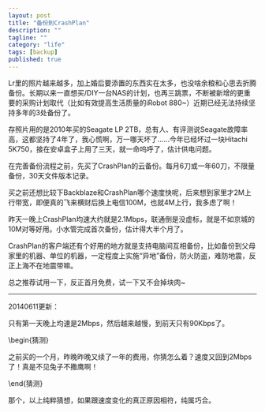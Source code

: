 ```yaml
---
layout: post
title: "备份到CrashPlan"
description: ""
tagline: ""
category: "life"
tags: [backup]
published: true
---
```


Lr里的照片越来越多，加上婚后要添置的东西实在太多，也没啥余粮和心思去折腾备份。长期以来一直想买/DIY一台NAS的计划，也再三跳票，不断被新增的更重要的采购计划取代（比如有效提高生活质量的iRobot 880~）近期已经无法持续坚持多年的3处备份了。

存照片用的是2010年买的Seagate LP 2TB，总有人、有评测说Seagate故障率高，这都坚持了4年了，我心慌啊，万一哪天坏了……今年已经坏过一块Hitachi 5K750，接在安卓盒子上用了三天，就一命呜呼了，估计供电问题。

在完善备份流程之前，先买了CrashPlan的云备份。每月6刀或一年60刀，不限量备份，30天文件版本记录。

买之前还想比较下Backblaze和CrashPlan哪个速度快呢，后来想到家里才2M上行带宽，即便真的飞来横财后换上电信100M，也就4M上行，我多虑了啊！

昨天一晚上CrashPlan均速大约就是2.1Mbps，联通倒是没虚标，就是不如京城的10M对等好用。小水管完成首次备份，估计得大半个月了。

CrashPlan的客户端还有个好用的地方就是支持电脑间互相备份，比如备份到父母家里的机器、单位的机器，一定程度上实施“异地”备份，防火防盗，难防地震，反正上海不在地震带嘛。

总之推荐试用一下，反正首月免费，试一下又不会掉块肉~

***

20140611更新：

只有第一天晚上均速是2Mbps，然后越来越慢，到前天只有90Kbps了。

\begin{猜测}

之前买的一个月，昨晚昨晚又续了一年的费用，你猜怎么着？速度又回到2Mbps了！真是不见兔子不撒鹰啊！

\end{猜测}

那个，以上纯粹猜想，如果跟速度变化的真正原因相符，纯属巧合。
